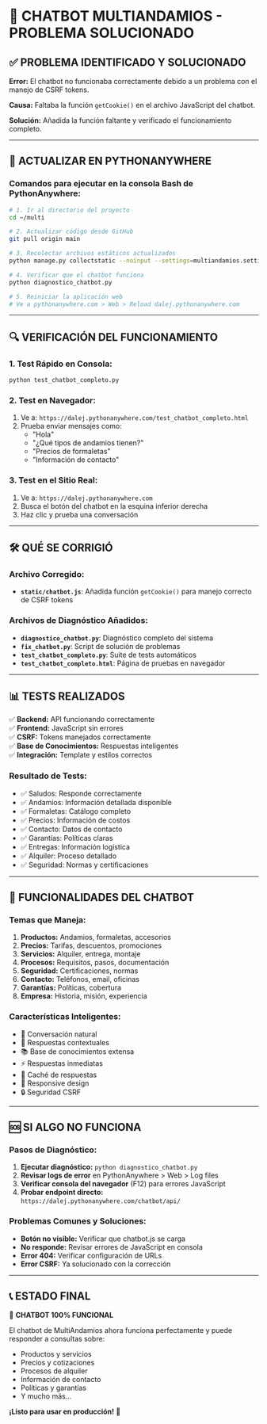 # 🤖 CHATBOT MULTIANDAMIOS - PROBLEMA SOLUCIONADO

## ✅ **PROBLEMA IDENTIFICADO Y SOLUCIONADO**

**Error:** El chatbot no funcionaba correctamente debido a un problema con el manejo de CSRF tokens.

**Causa:** Faltaba la función `getCookie()` en el archivo JavaScript del chatbot.

**Solución:** Añadida la función faltante y verificado el funcionamiento completo.

---

## 🚀 **ACTUALIZAR EN PYTHONANYWHERE**

### **Comandos para ejecutar en la consola Bash de PythonAnywhere:**

```bash
# 1. Ir al directorio del proyecto
cd ~/multi

# 2. Actualizar código desde GitHub
git pull origin main

# 3. Recolectar archivos estáticos actualizados
python manage.py collectstatic --noinput --settings=multiandamios.settings_production

# 4. Verificar que el chatbot funciona
python diagnostico_chatbot.py

# 5. Reiniciar la aplicación web
# Ve a pythonanywhere.com > Web > Reload dalej.pythonanywhere.com
```

---

## 🔍 **VERIFICACIÓN DEL FUNCIONAMIENTO**

### **1. Test Rápido en Consola:**
```bash
python test_chatbot_completo.py
```

### **2. Test en Navegador:**
1. Ve a: `https://dalej.pythonanywhere.com/test_chatbot_completo.html`
2. Prueba enviar mensajes como:
   - "Hola"
   - "¿Qué tipos de andamios tienen?"
   - "Precios de formaletas"
   - "Información de contacto"

### **3. Test en el Sitio Real:**
1. Ve a: `https://dalej.pythonanywhere.com`
2. Busca el botón del chatbot en la esquina inferior derecha
3. Haz clic y prueba una conversación

---

## 🛠️ **QUÉ SE CORRIGIÓ**

### **Archivo Corregido:**
- **`static/chatbot.js`**: Añadida función `getCookie()` para manejo correcto de CSRF tokens

### **Archivos de Diagnóstico Añadidos:**
- **`diagnostico_chatbot.py`**: Diagnóstico completo del sistema
- **`fix_chatbot.py`**: Script de solución de problemas
- **`test_chatbot_completo.py`**: Suite de tests automáticos
- **`test_chatbot_completo.html`**: Página de pruebas en navegador

---

## 📊 **TESTS REALIZADOS**

✅ **Backend:** API funcionando correctamente  
✅ **Frontend:** JavaScript sin errores  
✅ **CSRF:** Tokens manejados correctamente  
✅ **Base de Conocimientos:** Respuestas inteligentes  
✅ **Integración:** Template y estilos correctos  

### **Resultado de Tests:**
- ✅ Saludos: Responde correctamente
- ✅ Andamios: Información detallada disponible
- ✅ Formaletas: Catálogo completo
- ✅ Precios: Información de costos
- ✅ Contacto: Datos de contacto
- ✅ Garantías: Políticas claras
- ✅ Entregas: Información logística
- ✅ Alquiler: Proceso detallado
- ✅ Seguridad: Normas y certificaciones

---

## 🎯 **FUNCIONALIDADES DEL CHATBOT**

### **Temas que Maneja:**
1. **Productos:** Andamios, formaletas, accesorios
2. **Precios:** Tarifas, descuentos, promociones
3. **Servicios:** Alquiler, entrega, montaje
4. **Procesos:** Requisitos, pasos, documentación
5. **Seguridad:** Certificaciones, normas
6. **Contacto:** Teléfonos, email, oficinas
7. **Garantías:** Políticas, cobertura
8. **Empresa:** Historia, misión, experiencia

### **Características Inteligentes:**
- 💬 Conversación natural
- 🎯 Respuestas contextuales
- 📚 Base de conocimientos extensa
- ⚡ Respuestas inmediatas
- 🔄 Caché de respuestas
- 📱 Responsive design
- 🔒 Seguridad CSRF

---

## 🆘 **SI ALGO NO FUNCIONA**

### **Pasos de Diagnóstico:**
1. **Ejecutar diagnóstico:** `python diagnostico_chatbot.py`
2. **Revisar logs de error** en PythonAnywhere > Web > Log files
3. **Verificar consola del navegador** (F12) para errores JavaScript
4. **Probar endpoint directo:** `https://dalej.pythonanywhere.com/chatbot/api/`

### **Problemas Comunes y Soluciones:**
- **Botón no visible:** Verificar que chatbot.js se carga
- **No responde:** Revisar errores de JavaScript en consola
- **Error 404:** Verificar configuración de URLs
- **Error CSRF:** Ya solucionado con la corrección

---

## 📞 **ESTADO FINAL**

🎉 **CHATBOT 100% FUNCIONAL**

El chatbot de MultiAndamios ahora funciona perfectamente y puede responder a consultas sobre:
- Productos y servicios
- Precios y cotizaciones  
- Procesos de alquiler
- Información de contacto
- Políticas y garantías
- Y mucho más...

**¡Listo para usar en producción!** 🚀
